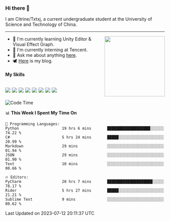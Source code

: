 ### Hi there 👋

I am Citrine/Txtxj, a current undergraduate student at the University of Science and Technology of China.

---

<img align="right" height="190" src="http://github-profile-summary-cards.vercel.app/api/cards/stats?username=txtxj&theme=vue">

- 🌱 I'm currently learning Unity Editor & Visual Effect Graph.
- 🐶 I'm currently interning at Tencent.
- 💬 Ask me about anything [here](https://github.com/txtxj/txtxj/issues).
- 🕊️ [Here](https://txtxj.top) is my blog.

#### My Skills

![](https://img.shields.io/badge/C%23-239120?logo=csharp&logoColor=fff)
![](https://img.shields.io/badge/Unity-000000?logo=unity&logoColor=fff)
![](https://img.shields.io/badge/Python-3e74a2?logo=python&logoColor=fff)
![](https://img.shields.io/badge/C++-65318e?logo=cplusplus&logoColor=fff)
![](https://img.shields.io/badge/C-5654a2?logo=c&logoColor=fff)
![](https://img.shields.io/badge/Blender-f5792a?logo=blender&logoColor=fff)
![](https://img.shields.io/badge/MS%20SQL-cc2927?logo=microsoftsqlserver&logoColor=fff)
![](https://img.shields.io/badge/My%20SQL-4479a1?logo=mysql&logoColor=fff)
---

<!--START_SECTION:waka-->
![Code Time](http://img.shields.io/badge/Code%20Time-1%2C109%20hrs%204%20mins-blue)

📊 **This Week I Spent My Time On** 

```text
💬 Programming Languages: 
Python                   19 hrs 6 mins       ███████████████████░░░░░░   74.22 % 
C#                       5 hrs 24 mins       █████░░░░░░░░░░░░░░░░░░░░   20.99 % 
Markdown                 29 mins             ░░░░░░░░░░░░░░░░░░░░░░░░░   01.94 % 
JSON                     29 mins             ░░░░░░░░░░░░░░░░░░░░░░░░░   01.90 % 
Text                     10 mins             ░░░░░░░░░░░░░░░░░░░░░░░░░   00.66 % 

🔥 Editors: 
PyCharm                  20 hrs 7 mins       ████████████████████░░░░░   78.17 % 
Rider                    5 hrs 27 mins       █████░░░░░░░░░░░░░░░░░░░░   21.21 % 
Sublime Text             9 mins              ░░░░░░░░░░░░░░░░░░░░░░░░░   00.62 % 
```


 Last Updated on 2023-07-12 20:11:37 UTC
<!--END_SECTION:waka-->
